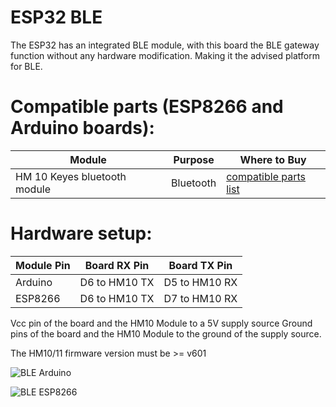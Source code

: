 # ESP32 BLE
The ESP32 has an integrated BLE module, with this board the BLE gateway function without any hardware modification. Making it the advised platform for BLE.

# Compatible parts (ESP8266 and Arduino boards):

|Module|Purpose|Where to Buy|
|-|-|-|
|HM 10 Keyes bluetooth module|Bluetooth|[compatible parts list](https://docs.google.com/spreadsheets/d/1_5fQjAixzRtepkykmL-3uN3G5bLfQ0zMajM9OBZ1bx0/edit#gid=1323184277)|

# Hardware setup:

|Module Pin|Board RX Pin|Board TX Pin|
|-|:-:|:-:|
|Arduino|D6 to HM10 TX|D5 to HM10 RX|
|ESP8266|D6 to HM10 TX|D7 to HM10 RX|

Vcc pin of the board and the HM10 Module to a 5V supply source
Ground pins of the board and the HM10 Module to the ground of the supply source.

The HM10/11 firmware version must be  >= v601

![BLE Arduino](https://github.com/1technophile/OpenMQTTGateway/blob/master/img/OpenMQTTgateway_Arduino_Addon_BT.png)

![BLE ESP8266](https://github.com/1technophile/OpenMQTTGateway/blob/master/img/OpenMQTTgateway_ESP8266_Addon_BT.png)


